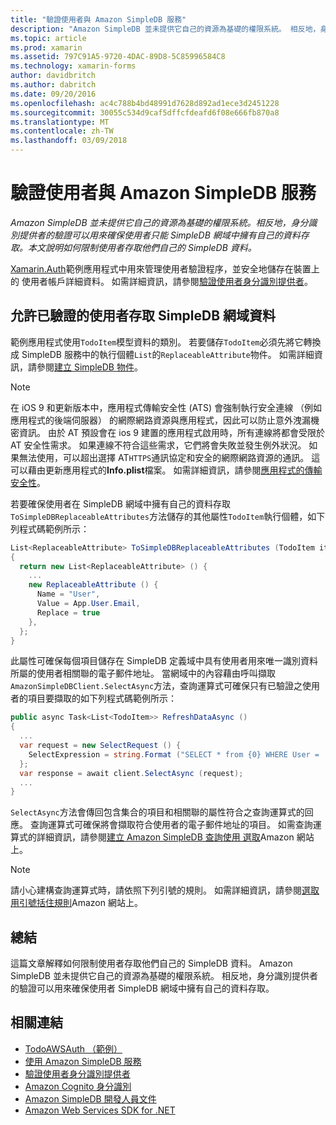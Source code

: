 ```yaml
---
title: "驗證使用者與 Amazon SimpleDB 服務"
description: "Amazon SimpleDB 並未提供它自己的資源為基礎的權限系統。 相反地，身分識別提供者的驗證可以用來確保使用者只能 SimpleDB 網域中擁有自己的資料存取。 本文說明如何限制使用者存取他們自己的 SimpleDB 資料。"
ms.topic: article
ms.prod: xamarin
ms.assetid: 797C91A5-9720-4DAC-89D8-5C85996584C8
ms.technology: xamarin-forms
author: davidbritch
ms.author: dabritch
ms.date: 09/20/2016
ms.openlocfilehash: ac4c788b4bd48991d7628d892ad1ece3d2451228
ms.sourcegitcommit: 30055c534d9caf5dffcfdeafd6f08e666fb870a8
ms.translationtype: MT
ms.contentlocale: zh-TW
ms.lasthandoff: 03/09/2018
---
```

# <a name="authenticating-users-with-an-amazon-simpledb-service"></a>驗證使用者與 Amazon SimpleDB 服務

_Amazon SimpleDB 並未提供它自己的資源為基礎的權限系統。相反地，身分識別提供者的驗證可以用來確保使用者只能 SimpleDB 網域中擁有自己的資料存取。本文說明如何限制使用者存取他們自己的 SimpleDB 資料。_

[Xamarin.Auth](https://github.com/xamarin/Xamarin.Auth)範例應用程式中用來管理使用者驗證程序，並安全地儲存在裝置上的 使用者帳戶詳細資料。 如需詳細資訊，請參閱[驗證使用者身分識別提供者](~/xamarin-forms/data-cloud/authentication/oauth.md)。

## <a name="allowing-an-authenticated-user-access-to-simpledb-domain-data"></a>允許已驗證的使用者存取 SimpleDB 網域資料

範例應用程式使用`TodoItem`模型資料的類別。 若要儲存`TodoItem`必須先將它轉換成 SimpleDB 服務中的執行個體`List`的`ReplaceableAttribute`物件。 如需詳細資訊，請參閱[建立 SimpleDB 物件](~/xamarin-forms/data-cloud/consuming/aws.md)。

> [!NOTE]
> 在 iOS 9 和更新版本中，應用程式傳輸安全性 (ATS) 會強制執行安全連線 （例如應用程式的後端伺服器） 的網際網路資源與應用程式，因此可以防止意外洩漏機密資訊。 由於 AT 預設會在 ios 9 建置的應用程式啟用時，所有連線將都會受限於 AT 安全性需求。 如果連線不符合這些需求，它們將會失敗並發生例外狀況。
> 如果無法使用，可以超出選擇 AT`HTTPS`通訊協定和安全的網際網路資源的通訊。 這可以藉由更新應用程式的**Info.plist**檔案。 如需詳細資訊，請參閱[應用程式的傳輸安全性](~/ios/app-fundamentals/ats.md)。

若要確保使用者在 SimpleDB 網域中擁有自己的資料存取`ToSimpleDBReplaceableAttributes`方法儲存的其他屬性`TodoItem`執行個體，如下列程式碼範例所示：

```csharp
List<ReplaceableAttribute> ToSimpleDBReplaceableAttributes (TodoItem item)
{
  return new List<ReplaceableAttribute> () {
    ...
    new ReplaceableAttribute () {
      Name = "User",
      Value = App.User.Email,
      Replace = true
    },
  };
}
```

此屬性可確保每個項目儲存在 SimpleDB 定義域中具有使用者用來唯一識別資料所屬的使用者相關聯的電子郵件地址。 當網域中的內容藉由呼叫擷取`AmazonSimpleDBClient.SelectAsync`方法，查詢運算式可確保只有已驗證之使用者的項目要擷取的如下列程式碼範例所示：

```csharp
public async Task<List<TodoItem>> RefreshDataAsync ()
{
  ...
  var request = new SelectRequest () {
    SelectExpression = string.Format ("SELECT * from {0} WHERE User = '{1}'", tableName, App.User.Email)
  };
  var response = await client.SelectAsync (request);
  ...
}
```

`SelectAsync`方法會傳回包含集合的項目和相關聯的屬性符合之查詢運算式的回應。 查詢運算式可確保將會擷取符合使用者的電子郵件地址的項目。 如需查詢運算式的詳細資訊，請參閱[建立 Amazon SimpleDB 查詢使用 選取](http://docs.aws.amazon.com/AmazonSimpleDB/latest/DeveloperGuide/UsingSelect.html)Amazon 網站上。

> [!NOTE]
> 請小心建構查詢運算式時，請依照下列引號的規則。 如需詳細資訊，請參閱[選取用引號括住規則](http://docs.aws.amazon.com/AmazonSimpleDB/latest/DeveloperGuide/QuotingRulesSelect.html)Amazon 網站上。

## <a name="summary"></a>總結

這篇文章解釋如何限制使用者存取他們自己的 SimpleDB 資料。 Amazon SimpleDB 並未提供它自己的資源為基礎的權限系統。 相反地，身分識別提供者的驗證可以用來確保使用者 SimpleDB 網域中擁有自己的資料存取。


## <a name="related-links"></a>相關連結

- [TodoAWSAuth （範例）](https://developer.xamarin.com/samples/xamarin-forms/WebServices/TodoAWSAuth/)
- [使用 Amazon SimpleDB 服務](~/xamarin-forms/data-cloud/consuming/aws.md)
- [驗證使用者身分識別提供者](~/xamarin-forms/data-cloud/authentication/oauth.md)
- [Amazon Cognito 身分識別](http://docs.aws.amazon.com/cognito/devguide/identity/)
- [Amazon SimpleDB 開發人員文件](http://docs.aws.amazon.com/AmazonSimpleDB/latest/DeveloperGuide/Welcome.html)
- [Amazon Web Services SDK for .NET](https://www.nuget.org/packages?q=Tags%3A%22aws-sdk-v3%22)
